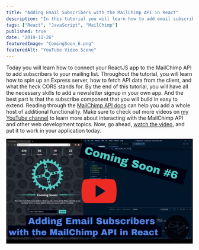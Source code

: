 ```yaml
---
title: "Adding Email Subscribers with the MailChimp API in React"
description: "In this tutorial you will learn how to add email subscribers to your mailing list using the MailChimp API and ReactJS."
tags: ["React", "JavaScript", "MailChimp"]
published: true
date: "2019-11-26"
featuredImage: "ComingSoon_6.png"
featuredAlt: "YouTube Video Scene"
---
```


Today you will learn how to connect your ReactJS app to the MailChimp API to add subscribers to your mailing list. Throughout the tutorial, you will learn how to spin up an Express server, how to fetch API data from the client, and what the heck CORS stands for. By the end of this tutorial, you will have all the necessary skills to add a newsletter signup in your own app. And the best part is that the subscribe component that you will build in easy to extend. Reading through the [MailChimp API docs](https://mailchimp.com/developer/) can help you add a whole host of additional functionality. Make sure to check out more videos on [my YouTube channel](https://www.youtube.com/channel/UC9Psp9-p9jgHfDBReAAcZ3w) to learn more about interacting with the MailChimp API and other web development topics. Now, go ahead, [watch the video](https://www.youtube.com/watch?v=Ojr4FHqHFpM), and put it to work in your application today.

[![Watch the You Tube Video](ComingSoon_6.png)](https://www.youtube.com/watch?v=Ojr4FHqHFpM)

